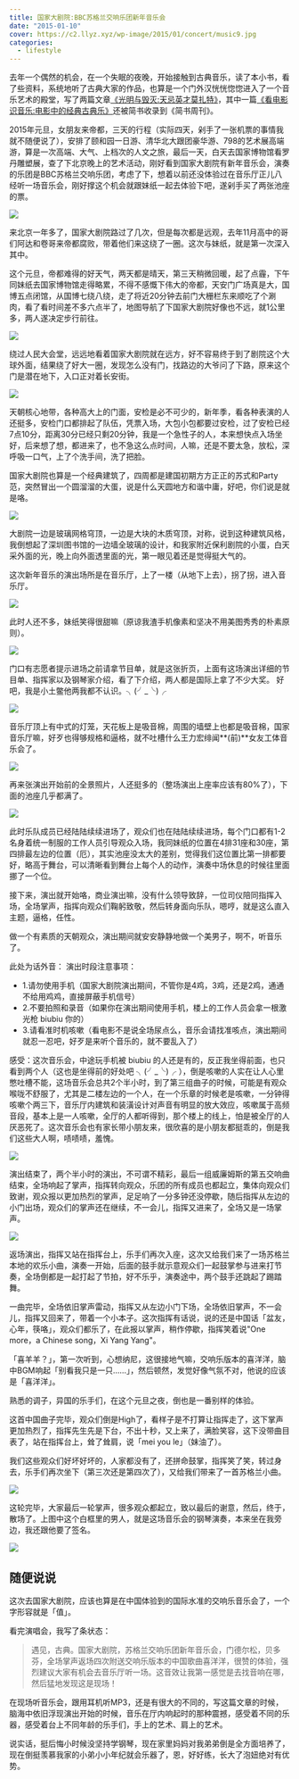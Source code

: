 ```yaml
---
title: 国家大剧院:BBC苏格兰交响乐团新年音乐会
date: "2015-01-10"
cover: https://c2.llyz.xyz/wp-image/2015/01/concert/music9.jpg
categories:
  - lifestyle
---
```


去年一个偶然的机会，在一个失眠的夜晚，开始接触到古典音乐，读了本小书，看了些资料，系统地听了古典大家的作品，也算是一个门外汉恍恍惚惚进入了一个音乐艺术的殿堂，写了两篇文章[《光明与毁灭:天忌英才莫扎特》](https://luolei.org/classic-music-mozart/)，其中一篇[《看电影识音乐:电影中的经典古典乐》](https://luolei.org/classical-music-in-movies/)还被简书收录到《简书周刊》。

2015年元旦，女朋友来帝都，三天的行程（实际四天，剁手了一张机票的事情我就不随便说了），安排了颐和园一日游、清华北大跟团豪华游、798的艺术展高端游，算是一次高端、大气、上档次的人文之旅，最后一天，白天去国家博物馆看罗丹雕塑展，查了下北京晚上的艺术活动，刚好看到国家大剧院有新年音乐会，演奏的乐团是BBC苏格兰交响乐团，考虑了下，想着以前还没体验过在音乐厅正儿八经听一场音乐会，刚好撑这个机会就跟妹纸一起去体验下吧，遂剁手买了两张池座的票。

![](https://c2.llyz.xyz/wp-image/2015/01/concert/music0.jpg)

来北京一年多了，国家大剧院路过了几次，但是每次都是远观，去年11月高中的哥们阿达和卷哥来帝都腐败，带着他们来这绕了一圈。这次与妹纸，就是第一次深入其中。

这个元旦，帝都难得的好天气，两天都是晴天，第三天稍微回暖，起了点霾，下午同妹纸去国家博物馆走得略累，不得不感慨下伟大的帝都，天安门广场真是大，国博五点闭馆，从国博七绕八绕，走了将近20分钟去前门大栅栏东来顺吃了个涮肉，看了看时间差不多六点半了，地图导航了下国家大剧院好像也不远，就1公里多，两人遂决定步行前往。

![](https://c2.llyz.xyz/wp-image/2015/01/concert/music1.jpg)

绕过人民大会堂，远远地看着国家大剧院就在远方，好不容易终于到了剧院这个大球外面，结果绕了好大一圈，发现怎么没有门，找路边的大爷问了下路，原来这个门是潜在地下，入口正对着长安街。

![](https://c2.llyz.xyz/wp-image/2015/01/concert/music2.jpg)

天朝核心地带，各种高大上的门面，安检是必不可少的，新年季，看各种表演的人还挺多，安检门口都排起了队伍，凭票入场，大包小包都要过安检，过了安检已经7点10分，距离30分已经只剩20分钟，我是一个急性子的人，本来想快点入场坐好，后来想了想，都进来了，也不急这么点时间，人嘛，还是不要太急，放松，深呼吸一口气，上了个洗手间，洗了把脸。

国家大剧院也算是一个经典建筑了，四周都是建国初期方方正正的苏式和Party范，突然冒出一个圆溜溜的大蛋，说是什么天圆地方和谐中庸，好吧，你们说是就是咯。

![](https://c2.llyz.xyz/wp-image/2015/01/concert/music3.jpg)

大剧院一边是玻璃网格穹顶，一边是大块的木质穹顶，对称，说到这种建筑风格，我倒想起了深圳图书馆的一边墙全玻璃的设计，和我家附近保利剧院的小蛋，白天采外面的光，晚上向外面透里面的光，第一眼见着还是觉得挺大气的。

这次新年音乐的演出场所是在音乐厅，上了一楼（从地下上去），拐了拐，进入音乐厅。

![](https://c2.llyz.xyz/wp-image/2015/01/concert/music4.jpg)

此时人还不多，妹纸笑得很甜嘛（原谅我渣手机像素和坚决不用美图秀秀的朴素原则）。

![](https://c2.llyz.xyz/wp-image/2015/01/concert/music5.jpg)

门口有志愿者提示进场之前请拿节目单，就是这张折页，上面有这场演出详细的节目单、指挥家以及钢琴家介绍，看了下介绍，两人都是国际上拿了不少大奖。 好吧，我是小土鳖他两我都不认识。╮(╯_╰)╭

![](https://c2.llyz.xyz/wp-image/2015/01/concert/music6.jpg)

音乐厅顶上有中式的灯笼，天花板上是吸音棉，周围的墙壁上也都是吸音棉，国家音乐厅嘛，好歹也得够规格和逼格，就不吐槽什么王力宏绯闻**(前)**女友工体音乐会了。

![](https://c2.llyz.xyz/wp-image/2015/01/concert/music8.jpg)

再来张演出开始前的全景照片，人还挺多的（整场演出上座率应该有80%了），下面的池座几乎都满了。

![](https://c2.llyz.xyz/wp-image/2015/01/concert/music7.jpg)

此时乐队成员已经陆陆续续进场了，观众们也在陆陆续续进场，每个门口都有1-2名身着统一制服的工作人员引导观众入场，我同妹纸的位置在4排31座和30座，第四排最左边的位置（厄），其实池座没太大的差别，觉得我们这位置比第一排都要好，略高于舞台，可以清晰看到舞台上每个人的动作，演奏中场休息的时候往里面挪了一个位。

接下来，演出就开始咯，商业演出嘛，没有什么领导致辞，一位司仪陪同指挥入场，全场掌声，指挥向观众们鞠躬致敬，然后转身面向乐队，嗯哼，就是这么直入主题，逼格，任性。

做一个有素质的天朝观众，演出期间就安安静静地做一个美男子，啊不，听音乐了。

此处为话外音： 演出时段注意事项：

- 1.请勿使用手机（国家大剧院演出期间，不管你是4鸡，3鸡，还是2鸡，通通不给用鸡鸡，直接屏蔽手机信号）
- 2.不要拍照和录音（如果你在演出期间使用手机，楼上的工作人员会拿一根激光枪 biubiu 你的）
- 3.请看准时机咳嗽（看电影不是说全场尿点么，音乐会请找准咳点，演出期间就忍一忍吧，好歹是来听个音乐的，就不要乱入了）

感受：这次音乐会，中途玩手机被 biubiu 的人还是有的，反正我坐得前面，也只看到两个人（这也是坐得前的好处吧 ╮(╯_╰)╭ ），倒是咳嗽的人实在让人心里憋吐槽不能，这场音乐会总共2个半小时，到了第三组曲子的时候，可能是有观众喉咙不舒服了，尤其是二楼左边的一个人，在一个乐章的时候老是咳嗽，一分钟得咳嗽个两三下，音乐厅内建筑和装潢设计对声音有明显的放大效应，咳嗽属于高频音段，基本上是一人咳嗽，全厅的人都听得到，那个楼上的线上，怕是被全厅的人厌恶死了。这次音乐会也有家长带小朋友来，很欣喜的是小朋友都挺乖的，倒是我们这些大人啊，啧啧啧，羞愧。

![](https://c2.llyz.xyz/wp-image/2015/01/concert/music9.jpg)

演出结束了，两个半小时的演出，不可谓不精彩，最后一组威廉姆斯的第五交响曲结束，全场响起了掌声，指挥转向观众，乐团的所有成员也都起立，集体向观众们致谢，观众报以更加热烈的掌声，足足响了一分多钟还没停歇，随后指挥从左边的小门出场，观众们的掌声还在继续，不一会儿，指挥又进来了，全场又是一场掌声。

![](https://c2.llyz.xyz/wp-image/2015/01/concert/music12.jpg)

返场演出，指挥又站在指挥台上，乐手们再次入座，这次又给我们来了一场苏格兰本地的欢乐小曲，演奏一开始，后面的鼓手就示意观众们一起鼓掌参与进来打节奏，全场倒都是一起打起了节拍，好不乐乎，演奏途中，两个鼓手还跳起了踢踏舞。

一曲完毕，全场依旧掌声雷动，指挥又从左边小门下场，全场依旧掌声，不一会儿，指挥又回来了，带着一个小本子。这次指挥有话说，说的还是中国话「盆友，心年，筷咯」，观众们都乐了，在此报以掌声，稍作停歇，指挥笑着说"One more，a Chinese song，Xi Yang Yang"。

「喜羊羊？」，第一次听到，心想纳尼，这很接地气嘛，交响乐版本的喜洋洋，脑中BGM响起「别看我只是一只……」，然后顿然，发觉好像气氛不对，他说的应该是「喜洋洋」。

熟悉的调子，异国的乐手们，在这个元旦之夜，倒也是一番别样的体验。

这首中国曲子完毕，观众们倒是High了，看样子是不打算让指挥走了，这下掌声更加热烈了，指挥先生先是下台，不出十秒，又上来了，满脸笑容，这下没带曲目表了，站在指挥台上，耸了耸肩，说「mei you le」（妹油了）。

我们这些观众们好坏好坏的，人家都没有了，还拼命鼓掌，指挥笑了笑，转过身去，乐手们再次坐下（第三次还是第四次了），又给我们带来了一首苏格兰小曲。

![](https://c2.llyz.xyz/wp-image/2015/01/concert/music13.jpg)

这轮完毕，大家最后一轮掌声，很多观众都起立，致以最后的谢意，然后，终于，散场了。上图中这个白框里的男人，就是这场音乐会的钢琴演奏，本来坐在我旁边，我还跟他要了签名。

![](https://c2.llyz.xyz/wp-image/2015/01/concert/music10.jpg)

## 随便说说

这次去国家大剧院，应该也算是在中国体验到的国际水准的交响乐音乐会了，一个字形容就是「值」。

看完演唱会，我写了条状态：

> 遇见，古典。国家大剧院，苏格兰交响乐团新年音乐会，门德尔松，贝多芬，全场掌声返场四次附送交响乐版本的中国歌曲喜洋洋，很赞的体验，强烈建议大家有机会去音乐厅听一场。这音效让我第一感觉是去找音响在哪，然后猛地发现这是现场！

在现场听音乐会，跟用耳机听MP3，还是有很大的不同的，写这篇文章的时候，脑海中依旧浮现演出开始的时候，音乐在厅内响起时的那种震撼，感受着不同的乐器，感受着台上不同年龄的乐手们，手上的艺术、肩上的艺术。

说实话，挺后悔小时候没坚持学钢琴，现在家里妈妈对我弟弟倒是全方面培养了，现在倒挺羡慕我家的小弟小小年纪就会乐器了，恩，好好练，长大了泡妞绝对有优势。
